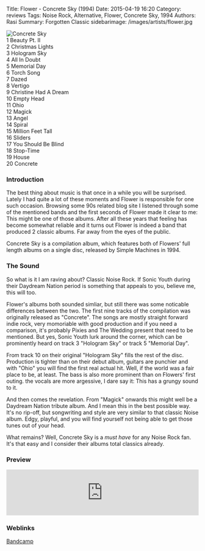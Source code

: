 Title: Flower - Concrete Sky (1994)
Date: 2015-04-19 16:20
Category: reviews
Tags: Noise Rock, Alternative, Flower, Concrete Sky, 1994
Authors: Rasi
Summary: Forgotten Classic
sidebarimage: /images/artists/flower.jpg

<div id="covertracks">
    <div id="cover">
<img src="/images/covers/cover-concrete-sky.jpg" alt="Concrete Sky">
    </div>
    <div id="tracklist">
1 Beauty Pt. II<br />
2 Christmas Lights<br />
3 Hologram Sky<br />
4 All In Doubt<br />
5 Memorial Day<br />
6 Torch Song<br />
7 Dazed<br />
8 Vertigo<br />
9 Christine Had A Dream<br />
10 Empty Head<br />
11 Ohio<br />
12 Magick<br />
13 Angel<br />
14 Spiral<br />
15 Million Feet Tall<br />
16 Sliders<br />
17 You Should Be Blind<br />
18 Stop-Time<br />
19 House<br />
20 Concrete<br />
    </div>
</div>

### Introduction
The best thing about music is that once in a while you will be surprised. Lately I had quite a lot of these moments
and Flower is responsible for one such occasion. Browsing some 90s related blog site I listened through some of
the mentioned bands and the first seconds of Flower made it clear to me: This might be one of those albums.
After all these years that feeling has become somewhat reliable and it turns out Flower is indeed a band that
produced 2 classic albums. Far away from the eyes of the public.

Concrete Sky is a compilation album, which features both of Flowers' full length albums on a single disc, released
by Simple Machines in 1994.

### The Sound
So what is it I am raving about? Classic Noise Rock. If Sonic Youth during their Daydream Nation period is something
that appeals to you, believe me, this will too.

Flower's albums both sounded simliar, but still there was some noticable differences between the two.
The first nine tracks of the compilation was originally released as "Concrete".
The songs are mostly straight forward indie rock, very momoriable with good production and
if you need a comparison, it's probably Pixies and The Wedding present that need to be mentioned.
But yes, Sonic Youth lurk around the corner, which can be prominently heard on track 3 "Hologram Sky" or track 5 "Memorial Day".

From track 10 on their original "Hologram Sky" fills the rest of the disc. Production is tighter than on their debut album,
guitars are punchier and with "Ohio" you will find the first real actual hit. Well, if the world was a fair place to be, at least.
The bass is also more prominent than on Flowers' first outing. the vocals are more argessive, I dare say it: This has a grungy sound to it.

And then comes the revelation. From "Magick" onwards this might well be a Daydream Nation tribute album. And I mean this in the best possible way.
It's no rip-off, but songwriting and style are very similar to that classic Noise album.
Edgy, playful, and you will find yourself not being able to get those tunes out of your head.

What remains? Well, Concrete Sky is a *must have* for any Noise Rock fan. It's that easy and I consider their albums total classics already.


### Preview
<iframe style="border: 0; width: 100%; height: 120px;" src="https://bandcamp.com/EmbeddedPlayer/album=954048212/size=large/bgcol=ffffff/linkcol=0687f5/tracklist=false/artwork=small/transparent=true/" seamless><a href="http://flowernyc.bandcamp.com/album/concrete-sky">Concrete Sky by Flower</a></iframe>

### Weblinks
[Bandcamp](https://flowernyc.bandcamp.com/releases)

